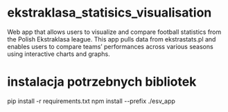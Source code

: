 # ekstraklasa_statisics_visualisation
 Web app that allows users to visualize and compare football statistics from the Polish Ekstraklasa league. This app pulls data from ekstrastats.pl and enables users to compare teams’ performances across various seasons using interactive charts and graphs.

# instalacja potrzebnych bibliotek 
pip install -r requirements.txt
npm install --prefix ./esv_app

